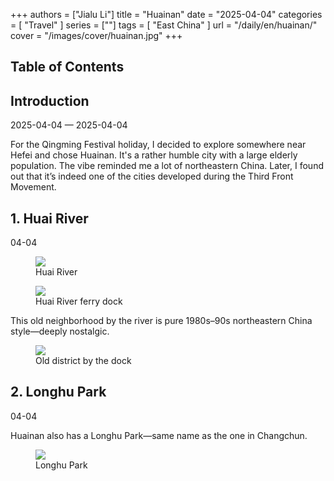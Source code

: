 +++
authors = ["Jialu Li"]
title = "Huainan"
date = "2025-04-04"
categories = [
    "Travel"
]
series = [""]
tags = [
    "East China"
]
url = "/daily/en/huainan/"
cover = "/images/cover/huainan.jpg"
+++
<!DOCTYPE html>
<html lang="en">
<head>
    <meta charset="UTF-8">
    <meta name="viewport" content="width=device-width, initial-scale=1.0">
    <link rel="stylesheet" href="/assets/css/styles.css">
    <script src="/assets/js/toc.js"></script>    
</head>
<body>
    <article>
        <nav>
            <h2>Table of Contents</h2>
            <ul id="toc">
                <!-- TOC items will be dynamically generated here -->
            </ul>
        </nav>
        <section>
            <h2>Introduction</h2>
            <p>2025-04-04 — 2025-04-04</p>
            <p>For the Qingming Festival holiday, I decided to explore somewhere near Hefei and chose Huainan. It's a rather humble city with a large elderly population. The vibe reminded me a lot of northeastern China. Later, I found out that it’s indeed one of the cities developed during the Third Front Movement.</p>
        </section>
        <section>
            <h2>1. Huai River</h2>
            <p>04-04 <i class="fas fa-cloud"></i></p>
            <div class="container">
                <div class="image">
                    <figure>
                        <a data-fancybox="gallery" href="https://cdn.heirenlop.com/daily-record/huainan1.png">
                            <img src="https://cdn.heirenlop.com/daily-record/huainan1.png" loading="lazy">
                        </a>
                        <figcaption>Huai River</figcaption>
                    </figure>
                </div>
            </div>
            <div class="container">
                <div class="image">
                    <figure>
                        <a data-fancybox="gallery" href="https://cdn.heirenlop.com/daily-record/huainan2.png">
                            <img src="https://cdn.heirenlop.com/daily-record/huainan2.png" loading="lazy">
                        </a>
                        <figcaption>Huai River ferry dock</figcaption>
                    </figure>
                </div>
            </div>
            <p>This old neighborhood by the river is pure 1980s–90s northeastern China style—deeply nostalgic.</p>
            <div class="container">
                <div class="image">
                    <figure>
                        <a data-fancybox="gallery" href="https://cdn.heirenlop.com/daily-record/huainan4.png">
                            <img src="https://cdn.heirenlop.com/daily-record/huainan4.png" loading="lazy">
                        </a>
                        <figcaption>Old district by the dock</figcaption>
                    </figure>
                </div>
            </div>
        </section>
        <section>
            <h2>2. Longhu Park</h2>
            <p>04-04 <i class="fas fa-cloud"></i></p>
            <p>Huainan also has a Longhu Park—same name as the one in Changchun.</p>
            <div class="container">
                <div class="image">
                    <figure>
                        <a data-fancybox="gallery" href="https://cdn.heirenlop.com/daily-record/huainan3.png">
                            <img src="https://cdn.heirenlop.com/daily-record/huainan3.png" loading="lazy">
                        </a>
                        <figcaption>Longhu Park</figcaption>
                    </figure>
                </div>
            </div>
        </section>
    </article>
</body>
</html>
